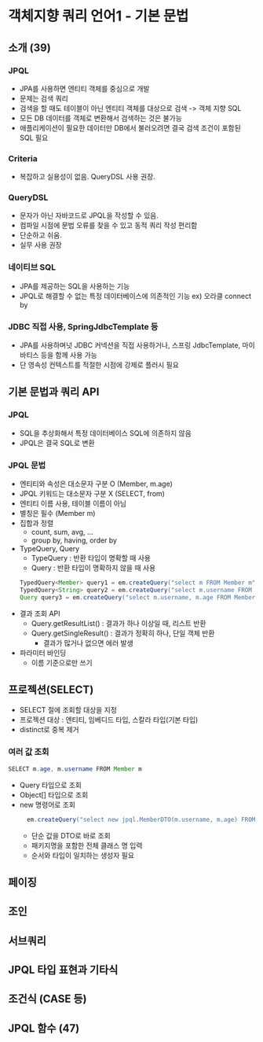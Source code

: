 # 객체지향 쿼리 언어1 - 기본 문법

## 소개 (39)
### JPQL
- JPA를 사용하면 엔티티 객체를 중심으로 개발
- 문제는 검색 쿼리
- 검색을 할 때도 테이블이 아닌 엔티티 객체를 대상으로 검색 -> 객체 지향 SQL
- 모든 DB 데이터를 객체로 변환해서 검색하는 것은 불가능
- 애플리케이션이 필요한 데이터만 DB에서 불러오려면 결국 검색 조건이 포함된 SQL 필요
### Criteria
- 복잡하고 실용성이 없음. QueryDSL 사용 권장.
### QueryDSL
- 문자가 아닌 자바코드로 JPQL을 작성할 수 있음.
- 컴파일 시점에 문법 오류를 찾을 수 있고 동적 쿼리 작성 편리함
- 단순하고 쉬움.
- 실무 사용 권장
### 네이티브 SQL
- JPA를 제공하는 SQL을 사용하는 기능
- JPQL로 해결할 수 없는 특정 데이터베이스에 의존적인 기능 ex) 오라클 connect by
### JDBC 직접 사용, SpringJdbcTemplate 등
- JPA를 사용하며넛 JDBC 커넥션을 직접 사용하거나, 스프링 JdbcTemplate, 마이바티스 등을 함께 사용 가능
- 단 영속성 컨텍스트를 적절한 시점에 강제로 플러시 필요

## 기본 문법과 쿼리 API
### JPQL
- SQL을 추상화해서 특정 데이터베이스 SQL에 의존하지 않음
- JPQL은 결국 SQL로 변환
### JPQL 문법
- 엔티티와 속성은 대소문자 구분 O (Member, m.age)
- JPQL 키워드는 대소문자 구분 X (SELECT, from)
- 엔티티 이름 사용, 테이블 이름이 아님 
- 별칭은 필수 (Member m)
- 집합과 정렬
    - count, sum, avg, ...
    - group by, having, order by
- TypeQuery, Query
    - TypeQuery : 반환 타입이 명확할 때 사용
    - Query : 반환 타입이 명확하지 않을 때 사용
    ```java
    TypedQuery<Member> query1 = em.createQuery("select m FROM Member m", Member.class);
    TypedQuery<String> query2 = em.createQuery("select m.username FROM Member m", String.class);
    Query query3 = em.createQuery("select m.username, m.age FROM Member m");
    ```
- 결과 조회 API
    - Query.getResultList() : 결과가 하나 이상일 때, 리스트 반환
    - Query.getSingleResult() : 결과가 정확히 하나, 단일 객체 반환
        - 결과가 많거나 없으면 에러 발생
- 파라미터 바인딩
    - 이름 기준으로만 쓰기

## 프로젝션(SELECT)
- SELECT 절에 조회할 대상을 지정
- 프로젝션 대상 : 엔티티, 임베디드 타입, 스칼라 타입(기본 타입)
- distinct로 중복 제거 
### 여러 값 조회
```java
SELECT m.age, m.username FROM Member m
```
- Query 타입으로 조회
- Object[] 타입으로 조회
- new 명령어로 조회
  ```java
    em.createQuery("select new jpql.MemberDTO(m.username, m.age) FROM Member m", MemberDTO.class)
  ```
    - 단순 값을 DTO로 바로 조회
    - 패키지명을 포함한 전체 클래스 명 입력
    - 순서와 타입이 일치하는 생성자 필요 

## 페이징

## 조인

## 서브쿼리

## JPQL 타입 표현과 기타식

## 조건식 (CASE 등)

## JPQL 함수 (47)
